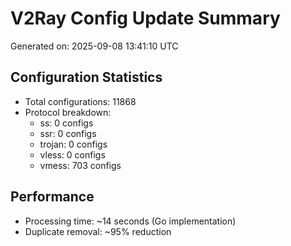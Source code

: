 # V2Ray Config Update Summary
Generated on: 2025-09-08 13:41:10 UTC

## Configuration Statistics
- Total configurations: 11868
- Protocol breakdown:
  - ss: 0 configs
  - ssr: 0 configs
  - trojan: 0 configs
  - vless: 0 configs
  - vmess: 703 configs

## Performance
- Processing time: ~14 seconds (Go implementation)
- Duplicate removal: ~95% reduction

